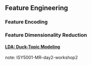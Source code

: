 ## Feature Engineering
### Feature Encoding

### Feature Dimensionality Reduction
#### [LDA: Duck-Topic Modeling](./feature-engineering/feature-dimensionality-reduction/LDA/LDA-Donald%20Duck-Topic%20Modeling.ipynb)
note: ISY5001-MR-day2-workshop2


